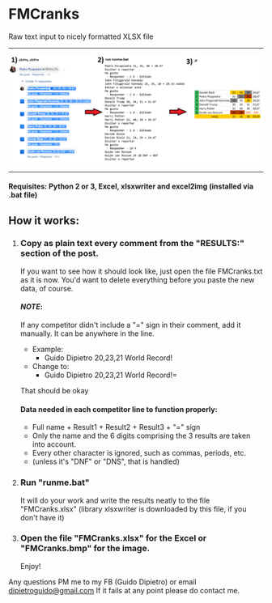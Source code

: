 # FMCranks
Raw text input to nicely formatted XLSX file

------------------------------------------------------------------------------------------

![Example Image not loaded correctly...](https://github.com/GuidoDipietro/FMCranks/blob/master/CranksExample.png?raw=true)

------------------------------------------------------------------------------------------

#### Requisites: Python 2 or 3, Excel, xlsxwriter and excel2img (installed via .bat file)

## How it works:
1. 	### Copy as plain text every comment from the "RESULTS:" section of the post.
	If you want to see how it should look like, just open the file FMCranks.txt as it is now.
	You'd want to delete everything before you paste the new data, of course.

	#### *NOTE*:
	If any competitor didn't include a "=" sign in their comment, add it manually. It can be anywhere in the line.
	- Example:
		- Guido Dipietro 20,23,21 World Record!
	- Change to:
		- Guido Dipietro 20,23,21 World Record!=
	
	That should be okay
	#### Data needed in each competitor line to function properly:
	- Full name + Result1 + Result2 + Result3 + "=" sign
	- Only the name and the 6 digits comprising the 3 results are taken into account.
	- Every other character is ignored, such as commas, periods, etc.
	- (unless it's "DNF" or "DNS", that is handled)

2.	### Run "runme.bat"
	It will do your work and write the results neatly to the file "FMCranks.xlsx"
	(library xlsxwriter is downloaded by this file, if you don't have it)

3. 	### Open the file "FMCranks.xlsx" for the Excel or "FMCranks.bmp" for the image.
	Enjoy!

Any questions PM me to my FB (Guido Dipietro) or email dipietroguido@gmail.com
If it fails at any point please do contact me.
